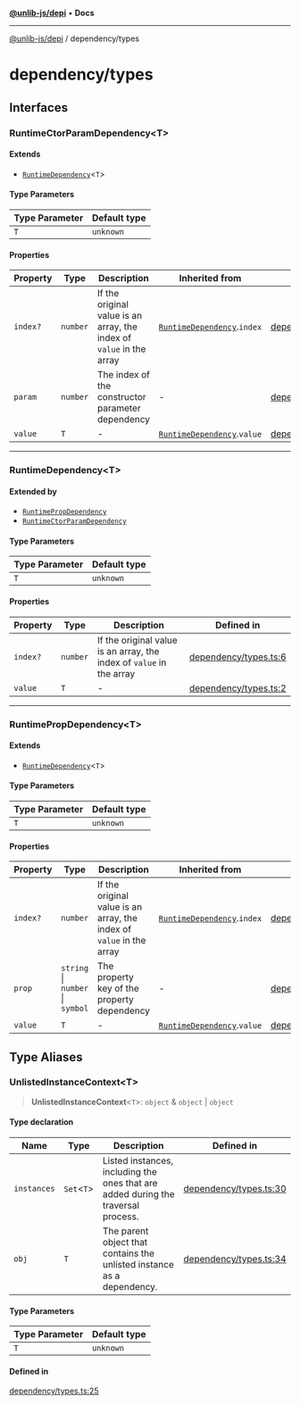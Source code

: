 [**@unlib-js/depi**](../README.md) • **Docs**

***

[@unlib-js/depi](../README.md) / dependency/types

# dependency/types

## Interfaces

### RuntimeCtorParamDependency\<T\>

#### Extends

- [`RuntimeDependency`](types.md#runtimedependencyt)\<`T`\>

#### Type Parameters

| Type Parameter | Default type |
| ------ | ------ |
| `T` | `unknown` |

#### Properties

| Property | Type | Description | Inherited from | Defined in |
| ------ | ------ | ------ | ------ | ------ |
| `index?` | `number` | If the original value is an array, the index of `value` in the array | [`RuntimeDependency`](types.md#runtimedependencyt).`index` | [dependency/types.ts:6](https://github.com/unlib-js/depi/blob/main/src/dependency/types.ts#L6) |
| `param` | `number` | The index of the constructor parameter dependency | - | [dependency/types.ts:22](https://github.com/unlib-js/depi/blob/main/src/dependency/types.ts#L22) |
| `value` | `T` | - | [`RuntimeDependency`](types.md#runtimedependencyt).`value` | [dependency/types.ts:2](https://github.com/unlib-js/depi/blob/main/src/dependency/types.ts#L2) |

***

### RuntimeDependency\<T\>

#### Extended by

- [`RuntimePropDependency`](types.md#runtimepropdependencyt)
- [`RuntimeCtorParamDependency`](types.md#runtimectorparamdependencyt)

#### Type Parameters

| Type Parameter | Default type |
| ------ | ------ |
| `T` | `unknown` |

#### Properties

| Property | Type | Description | Defined in |
| ------ | ------ | ------ | ------ |
| `index?` | `number` | If the original value is an array, the index of `value` in the array | [dependency/types.ts:6](https://github.com/unlib-js/depi/blob/main/src/dependency/types.ts#L6) |
| `value` | `T` | - | [dependency/types.ts:2](https://github.com/unlib-js/depi/blob/main/src/dependency/types.ts#L2) |

***

### RuntimePropDependency\<T\>

#### Extends

- [`RuntimeDependency`](types.md#runtimedependencyt)\<`T`\>

#### Type Parameters

| Type Parameter | Default type |
| ------ | ------ |
| `T` | `unknown` |

#### Properties

| Property | Type | Description | Inherited from | Defined in |
| ------ | ------ | ------ | ------ | ------ |
| `index?` | `number` | If the original value is an array, the index of `value` in the array | [`RuntimeDependency`](types.md#runtimedependencyt).`index` | [dependency/types.ts:6](https://github.com/unlib-js/depi/blob/main/src/dependency/types.ts#L6) |
| `prop` | `string` \| `number` \| `symbol` | The property key of the property dependency | - | [dependency/types.ts:14](https://github.com/unlib-js/depi/blob/main/src/dependency/types.ts#L14) |
| `value` | `T` | - | [`RuntimeDependency`](types.md#runtimedependencyt).`value` | [dependency/types.ts:2](https://github.com/unlib-js/depi/blob/main/src/dependency/types.ts#L2) |

## Type Aliases

### UnlistedInstanceContext\<T\>

> **UnlistedInstanceContext**\<`T`\>: `object` & `object` \| `object`

#### Type declaration

| Name | Type | Description | Defined in |
| ------ | ------ | ------ | ------ |
| `instances` | `Set`\<`T`\> | Listed instances, including the ones that are added during the traversal process. | [dependency/types.ts:30](https://github.com/unlib-js/depi/blob/main/src/dependency/types.ts#L30) |
| `obj` | `T` | The parent object that contains the unlisted instance as a dependency. | [dependency/types.ts:34](https://github.com/unlib-js/depi/blob/main/src/dependency/types.ts#L34) |

#### Type Parameters

| Type Parameter | Default type |
| ------ | ------ |
| `T` | `unknown` |

#### Defined in

[dependency/types.ts:25](https://github.com/unlib-js/depi/blob/main/src/dependency/types.ts#L25)
